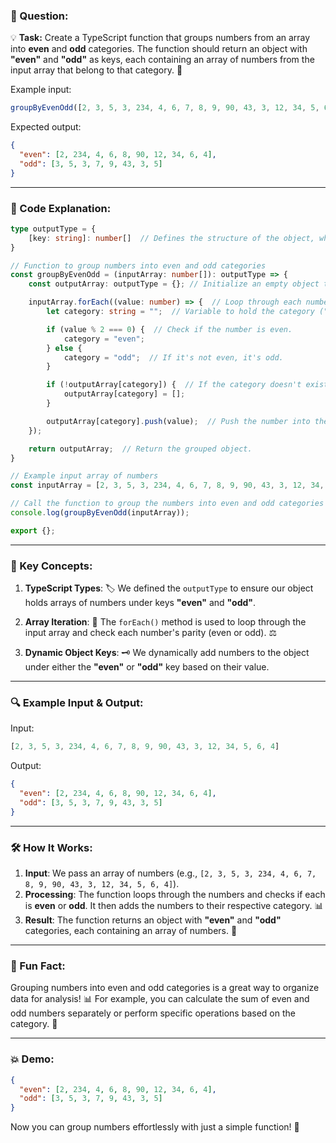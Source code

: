 ### **🔹 Question:**

💡 **Task:** Create a TypeScript function that groups numbers from an array into **even** and **odd** categories. The function should return an object with **"even"** and **"odd"** as keys, each containing an array of numbers from the input array that belong to that category. 🎯

Example input:
```typescript
groupByEvenOdd([2, 3, 5, 3, 234, 4, 6, 7, 8, 9, 90, 43, 3, 12, 34, 5, 6, 4])
```

Expected output:
```json
{
  "even": [2, 234, 4, 6, 8, 90, 12, 34, 6, 4],
  "odd": [3, 5, 3, 7, 9, 43, 3, 5]
}
```

---

### **🚀 Code Explanation:**

```typescript
type outputType = {
    [key: string]: number[]  // Defines the structure of the object, where each key is a string ("even" or "odd"), and the value is an array of numbers.
}

// Function to group numbers into even and odd categories
const groupByEvenOdd = (inputArray: number[]): outputType => {
    const outputArray: outputType = {}; // Initialize an empty object to store the grouped numbers.

    inputArray.forEach((value: number) => {  // Loop through each number in the input array.
        let category: string = "";  // Variable to hold the category ("even" or "odd").

        if (value % 2 === 0) {  // Check if the number is even.
            category = "even";
        } else {
            category = "odd";  // If it's not even, it's odd.
        }

        if (!outputArray[category]) {  // If the category doesn't exist in the object, initialize an empty array for it.
            outputArray[category] = [];
        }

        outputArray[category].push(value);  // Push the number into the appropriate category.
    });

    return outputArray;  // Return the grouped object.
}

// Example input array of numbers
const inputArray = [2, 3, 5, 3, 234, 4, 6, 7, 8, 9, 90, 43, 3, 12, 34, 5, 6, 4];

// Call the function to group the numbers into even and odd categories
console.log(groupByEvenOdd(inputArray));

export {};
```

---

### **🔑 Key Concepts:**

1. **TypeScript Types**: 🏷️ We defined the `outputType` to ensure our object holds arrays of numbers under keys **"even"** and **"odd"**.

2. **Array Iteration**: 🔄 The `forEach()` method is used to loop through the input array and check each number's parity (even or odd). ⚖️

3. **Dynamic Object Keys**: 🗝️ We dynamically add numbers to the object under either the **"even"** or **"odd"** key based on their value.

---

### **🔍 Example Input & Output:**

Input:

```typescript
[2, 3, 5, 3, 234, 4, 6, 7, 8, 9, 90, 43, 3, 12, 34, 5, 6, 4]
```

Output:

```json
{
  "even": [2, 234, 4, 6, 8, 90, 12, 34, 6, 4],
  "odd": [3, 5, 3, 7, 9, 43, 3, 5]
}
```

---

### **🛠️ How It Works:**

1. **Input**: We pass an array of numbers (e.g., `[2, 3, 5, 3, 234, 4, 6, 7, 8, 9, 90, 43, 3, 12, 34, 5, 6, 4]`).
2. **Processing**: The function loops through the numbers and checks if each is **even** or **odd**. It then adds the numbers to their respective category. 📊
3. **Result**: The function returns an object with **"even"** and **"odd"** categories, each containing an array of numbers. 🔢

---

### **🚀 Fun Fact:** 

Grouping numbers into even and odd categories is a great way to organize data for analysis! 📊 For example, you can calculate the sum of even and odd numbers separately or perform specific operations based on the category. 🎲

---

### **💥 Demo:**

```json
{
  "even": [2, 234, 4, 6, 8, 90, 12, 34, 6, 4],
  "odd": [3, 5, 3, 7, 9, 43, 3, 5]
}
```

Now you can group numbers effortlessly with just a simple function! 🎉
